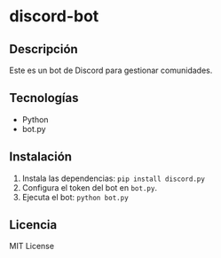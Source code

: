# discord-bot

## Descripción
Este es un bot de Discord para gestionar comunidades.

## Tecnologías
- Python
- bot.py

## Instalación
1. Instala las dependencias: `pip install discord.py`
2. Configura el token del bot en `bot.py`.
3. Ejecuta el bot: `python bot.py`

## Licencia
MIT License
